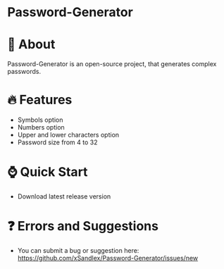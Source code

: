 # Password-Generator

# 💬 About
Password-Generator is an open-source project, that generates complex passwords.

# 🔥 Features
 - Symbols option
 - Numbers option
 - Upper and lower characters option
 - Password size from 4 to 32
 
 # ⌚ Quick Start
 - Download latest release version
 
 
 # ❓ Errors and Suggestions
 - You can submit a bug or suggestion here:
   https://github.com/xSandlex/Password-Generator/issues/new
